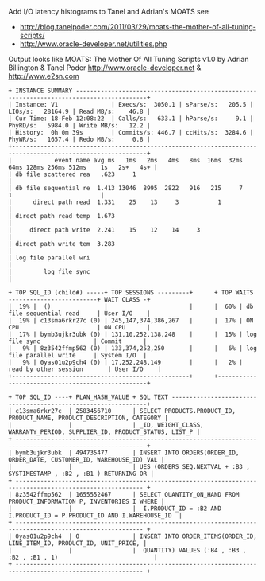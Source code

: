 Add I/O latency histograms to Tanel and Adrian's MOATS
see

* http://blog.tanelpoder.com/2011/03/29/moats-the-mother-of-all-tuning-scripts/
* http://www.oracle-developer.net/utilities.php


Output looks like
    MOATS: The Mother Of All Tuning Scripts v1.0 by Adrian Billington & Tanel Poder
           http://www.oracle-developer.net & http://www.e2sn.com
    
    + INSTANCE SUMMARY ------------------------------------------------------------------------------------------+
    | Instance: V1               | Execs/s:  3050.1 | sParse/s:   205.5 | LIOs/s:   28164.9 | Read MB/s:    46.8 |
    | Cur Time: 18-Feb 12:08:22  | Calls/s:   633.1 | hParse/s:     9.1 | PhyRD/s:   5984.0 | Write MB/s:   12.2 |
    | History:  0h 0m 39s        | Commits/s: 446.7 | ccHits/s:  3284.6 | PhyWR/s:   1657.4 | Redo MB/s:     0.8 |
    +------------------------------------------------------------------------------------------------------------+
    |            event name avg ms   1ms   2ms   4ms   8ms  16ms  32ms  64ms 128ms 256ms 512ms    1s   2s+   4s+ |
    | db file scattered rea   .623     1                                                                         |
    | db file sequential re  1.413 13046  8995  2822   916   215     7                 1                         |
    |      direct path read  1.331    25    13     3           1                                                 |
    | direct path read temp  1.673                                                                               |
    |     direct path write  2.241    15    12    14     3                                                       |
    | direct path write tem  3.283                                                                               |
    | log file parallel wri                                                                                      |
    |         log file sync                                                                                      |
    
    + TOP SQL_ID (child#) -----+ TOP SESSIONS ---------+      + TOP WAITS -------------------------+ WAIT CLASS -+
    |  19% |  ()               |                       |      |  60% | db file sequential read     | User I/O    |
    |  19% | c13sma6rkr27c (0) | 245,147,374,386,267   |      |  17% | ON CPU                      | ON CPU      |
    |  17% | bymb3ujkr3ubk (0) | 131,10,252,138,248    |      |  15% | log file sync               | Commit      |
    |   9% | 8z3542ffmp562 (0) | 133,374,252,250       |      |   6% | log file parallel write     | System I/O  |
    |   9% | 0yas01u2p9ch4 (0) | 17,252,248,149        |      |   2% | read by other session       | User I/O    |
    +--------------------------------------------------+      +--------------------------------------------------+
    
    + TOP SQL_ID ----+ PLAN_HASH_VALUE + SQL TEXT ---------------------------------------------------------------+
    | c13sma6rkr27c  | 2583456710      | SELECT PRODUCTS.PRODUCT_ID, PRODUCT_NAME, PRODUCT_DESCRIPTION, CATEGORY |
    |                |                 | _ID, WEIGHT_CLASS, WARRANTY_PERIOD, SUPPLIER_ID, PRODUCT_STATUS, LIST_P |
    + ---------------------------------------------------------------------------------------------------------- +
    | bymb3ujkr3ubk  | 494735477       | INSERT INTO ORDERS(ORDER_ID, ORDER_DATE, CUSTOMER_ID, WAREHOUSE_ID) VAL |
    |                |                 | UES (ORDERS_SEQ.NEXTVAL + :B3 , SYSTIMESTAMP , :B2 , :B1 ) RETURNING OR |
    + ---------------------------------------------------------------------------------------------------------- +
    | 8z3542ffmp562  | 1655552467      | SELECT QUANTITY_ON_HAND FROM PRODUCT_INFORMATION P, INVENTORIES I WHERE |
    |                |                 |  I.PRODUCT_ID = :B2 AND I.PRODUCT_ID = P.PRODUCT_ID AND I.WAREHOUSE_ID  |
    + ---------------------------------------------------------------------------------------------------------- +
    | 0yas01u2p9ch4  | 0               | INSERT INTO ORDER_ITEMS(ORDER_ID, LINE_ITEM_ID, PRODUCT_ID, UNIT_PRICE, |
    |                |                 |  QUANTITY) VALUES (:B4 , :B3 , :B2 , :B1 , 1)                           |
    + ---------------------------------------------------------------------------------------------------------- +
    
    
